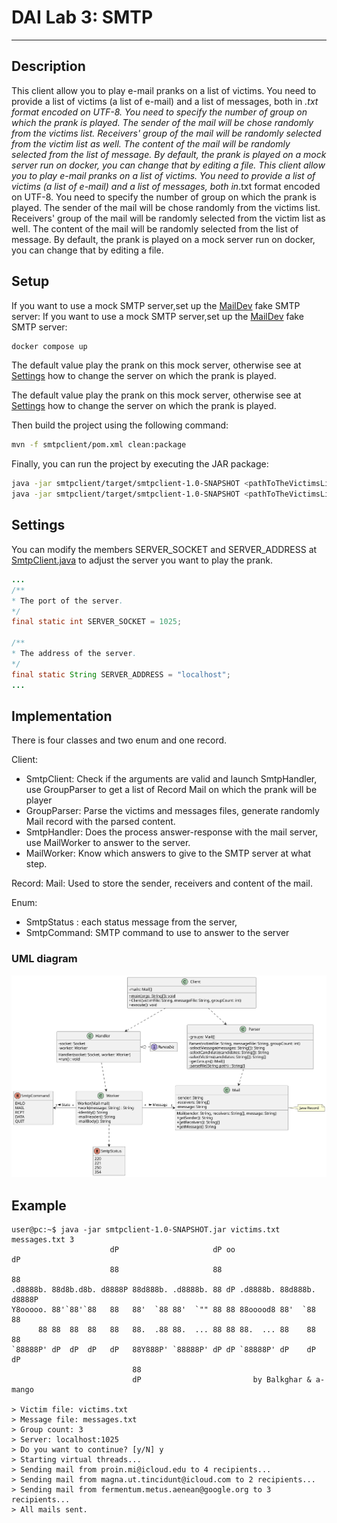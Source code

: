 # DAI Lab 3: SMTP

---

## Description

This client allow you to play e-mail pranks on a list of victims. You need to provide a list of victims (a list of e-mail) and a list of messages, both in *.txt format encoded on UTF-8. You need to specify the number of group on which the prank is played. The sender of the mail will be chose randomly from the victims list. Receivers' group of the mail will be randomly selected from the victim list as well. The content of the mail will be randomly selected from the list of message. By default, the prank is played on a mock server run on docker, you can change that by editing a file.
This client allow you to play e-mail pranks on a list of victims. You need to provide a list of victims (a list of e-mail) and a list of messages, both in*.txt format encoded on UTF-8. You need to specify the number of group on which the prank is played. The sender of the mail will be chose randomly from the victims list. Receivers' group of the mail will be randomly selected from the victim list as well. The content of the mail will be randomly selected from the list of message. By default, the prank is played on a mock server run on docker, you can change that by editing a file.

## Setup

If you want to use a mock SMTP server,set up the [MailDev](https://github.com/maildev/maildev) fake SMTP server:
If you want to use a mock SMTP server,set up the [MailDev](https://github.com/maildev/maildev) fake SMTP server:

```bash
docker compose up
```

The default value play the prank on this mock server, otherwise see at [Settings](##Settings) how to change the server on which the prank is played.

The default value play the prank on this mock server, otherwise see at [Settings](##Settings) how to change the server on which the prank is played.

Then build the project using the following command:

```bash
mvn -f smtpclient/pom.xml clean:package
```

Finally, you can run the project by executing the JAR package:

```bash
java -jar smtpclient/target/smtpclient-1.0-SNAPSHOT <pathToTheVictimsList> <pathToTheMessageList> <numberOfGroupToPrank>
java -jar smtpclient/target/smtpclient-1.0-SNAPSHOT <pathToTheVictimsList> <pathToTheMessageList> <numberOfGroupToPrank>
```

## Settings

You can modify the members SERVER_SOCKET and SERVER_ADDRESS at [SmtpClient.java](smtpclient/src/main/java/ch/heig/dai/lab/smtp/SmtpClient.java ) to adjust the server you want to play the prank.

```java
...
/**
* The port of the server.
*/
final static int SERVER_SOCKET = 1025;

/**
* The address of the server.
*/
final static String SERVER_ADDRESS = "localhost";
...
```

## Implementation

There is four classes and two enum and one record.

Client:

- SmtpClient: Check if the arguments are valid and launch SmtpHandler, use GroupParser to get a list of Record Mail on which the prank will be player
- GroupParser: Parse the victims and messages files, generate randomly Mail record with the parsed content.
- SmtpHandler: Does the process answer-response with the mail server, use MailWorker to answer to the server.
- MailWorker: Know which answers to give to the SMTP server at what step.

Record: Mail: Used to store the sender, receivers and content of the mail.

Enum:

- SmtpStatus : each status message from the server,
- SmtpCommand: SMTP command to use to answer to the server

### UML diagram

![diagramUml](./figures/class_diagram.svg)

## Example

```
user@pc:~$ java -jar smtpclient-1.0-SNAPSHOT.jar victims.txt messages.txt 3
                      dP                     dP oo                     dP   
                      88                     88                        88   
.d8888b. 88d8b.d8b. d8888P 88d888b. .d8888b. 88 dP .d8888b. 88d888b. d8888P 
Y8ooooo. 88'`88'`88   88   88'  `88 88'  `"" 88 88 88ooood8 88'  `88   88   
      88 88  88  88   88   88.  .88 88.  ... 88 88 88.  ... 88    88   88   
`88888P' dP  dP  dP   dP   88Y888P' `88888P' dP dP `88888P' dP    dP   dP   
                           88                                               
                           dP                         by Balkghar & a-mango 

> Victim file: victims.txt
> Message file: messages.txt
> Group count: 3
> Server: localhost:1025
> Do you want to continue? [y/N] y
> Starting virtual threads...
> Sending mail from proin.mi@icloud.edu to 4 recipients...
> Sending mail from magna.ut.tincidunt@icloud.com to 2 recipients...
> Sending mail from fermentum.metus.aenean@google.org to 3 recipients...
> All mails sent.
```
